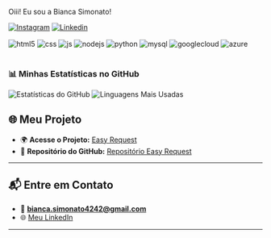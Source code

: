 Oiii! Eu sou a Bianca Simonato!


[![Instagram](https://img.shields.io/badge/Instagram-E4405F?style=for-the-badge&logo=instagram&logoColor=white)](https://www.instagram.com/bsimonato_/)
[![Linkedin](https://img.shields.io/badge/LinkedIn-0077B5?style=for-the-badge&logo=linkedin&logoColor=white)](https://www.linkedin.com/in/bianca-simonato)



<div style="display: inline_block">
  <img align="center" alt="html5" src="https://img.shields.io/badge/HTML5-E34F26?style=for-the-badge&logo=html5&logoColor=white" />
  <img align="center" alt="css" src="https://img.shields.io/badge/CSS3-1572B6?style=for-the-badge&logo=css3&logoColor=white" />
  <img align="center" alt="js" src="https://img.shields.io/badge/JavaScript-F7DF1E?style=for-the-badge&logo=javascript&logoColor=black" />
  <img align="center" alt="nodejs" src="https://img.shields.io/badge/Node.js-43853D?style=for-the-badge&logo=node.js&logoColor=white" />
  <img align="center" alt="python" src="https://img.shields.io/badge/Python-14354C?style=for-the-badge&logo=python&logoColor=white" />
  <img align="center" alt="mysql" src="https://img.shields.io/badge/MySQL-00000F?style=for-the-badge&logo=mysql&logoColor=white" />
  <img align="center" alt="googlecloud" src="https://img.shields.io/badge/Google_Cloud-4285F4?style=for-the-badge&logo=google-cloud&logoColor=white"/>
  <img align="center" alt="azure" src="https://img.shields.io/badge/Microsoft_Azure-0089D6?style=for-the-badge&logo=microsoft-azure&logoColor=white"/>
  
</div><br/>

### 📊 Minhas Estatísticas no GitHub

![Estatísticas do GitHub](https://github-readme-stats.vercel.app/api?username=BiancaSimonato4242&show_icons=true&theme=radical) ![Linguagens Mais Usadas](https://github-readme-stats.vercel.app/api/top-langs/?username=BiancaSimonato4242&layout=compact&theme=radical)

## 🌐 Meu Projeto  

- 🌍 **Acesse o Projeto:** [Easy Request](https://easyrequest.azurewebsites.net)  
- 📂 **Repositório do GitHub:** [Repositório Easy Request](https://github.com/anafranciscatto/EASY-REQUEST)  

---

## 📬 Entre em Contato  
- 📧 **bianca.simonato4242@gmail.com**  
- 🌐 [Meu LinkedIn](https://www.linkedin.com/in/bianca-simonato-434494285?utm_source=share&utm_campaign=share_via&utm_content=profile&utm_medium=ios_app)  

---  
